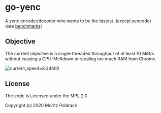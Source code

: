 # go-yenc

A yenc encoder/decoder who wants to be the fastest. (except yencode) (see 
[benchmarks](https://git.sr.ht/~poldi1405/go-yenc/tree/master/item/testdata/benchmarks/README.md))

## Objective

The current objective is a single-threaded throughput of at least 10 MiB/s
without causing a CPU-Meltdown or stealing too much RAM from Chrome.

![current_speed=8.34MiB](https://img.shields.io/badge/current_speed-8.34_MiB%2Fs-yellow)

## License

The code is Licensed under the MPL 2.0

Copyright (c) 2020 Moritz Poldrack

